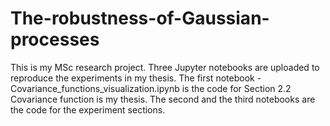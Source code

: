 # The-robustness-of-Gaussian-processes
This is my MSc research project. Three Jupyter notebooks are uploaded to reproduce the experiments in my thesis.
The first notebook - Covariance_functions_visualization.ipynb is the code for Section 2.2 Covariance function is my thesis.
The second and the third notebooks are the code for the experiment sections. 
